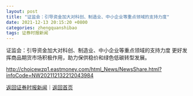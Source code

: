 ```yaml
---
layout: post
title: "证监会：引导资金加大对科创、制造业、中小企业等重点领域的支持力度"
date: 2021-12-13 20:15:20 +0800
categories: zhengquanshibao
tags: 证券时报新闻
---
```

证监会：引导资金加大对科创、制造业、中小企业等重点领域的支持力度
更好发挥商品期货市场积极作用，助力保供稳价和绿色低碳转型发展。

<http://choicewzp1.eastmoney.com/html_News/NewsShare.html?infoCode=NW202112132212043984>

[返回证券时报新闻](//finews.withounder.com/zhengquanshibao/)｜[返回首页](//finews.withounder.com/)